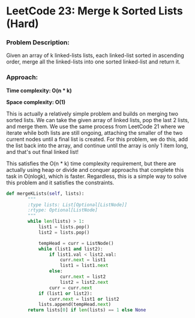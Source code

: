 # LeetCode 23: Merge k Sorted Lists (Hard)
### Problem Description:

Given an array of k linked-lists lists, each linked-list sorted in ascending order, 
merge all the linked-lists into one sorted linked-list and return it.

### Approach:

**Time complexity: O(n * k)**

**Space complexity: O(1)**

This is actually a relatively simple problem and builds on merging two sorted lists. We can take the given array of linked lists, pop the last
2 lists, and merge them. We use the same process from LeetCode 21 where we iterate while both lists are still ongoing, attaching the smaller
of the two current nodes until a final list is created. For this problem, we do this, add the list back into the array, 
and continue until the array is only 1 item long, and that's out final linked list!

This satisfies the O(n * k) time complexity requirement, but there are actually using heap or divide and conquer approachs that complete
this task in O(nlogk), which is faster. Regardless, this is a simple way to solve this problem and it satisfies the constraints. 




``` python
def mergeKLists(self, lists):
        """
        :type lists: List[Optional[ListNode]]
        :rtype: Optional[ListNode]
        """
        while len(lists) > 1:
            list1 = lists.pop()
            list2 = lists.pop()

            tempHead = curr = ListNode()
            while (list1 and list2):
                if list1.val < list2.val:
                    curr.next = list1
                    list1 = list1.next
                else:
                    curr.next = list2
                    list2 = list2.next
                curr = curr.next
            if (list1 or list2):
                curr.next = list1 or list2
            lists.append(tempHead.next)
        return lists[0] if len(lists) == 1 else None

```
